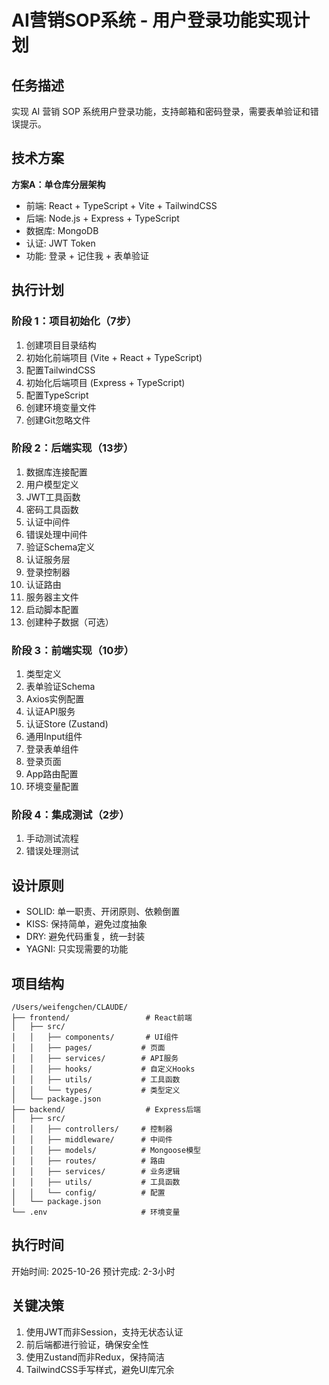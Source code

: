 # AI营销SOP系统 - 用户登录功能实现计划

## 任务描述
实现 AI 营销 SOP 系统用户登录功能，支持邮箱和密码登录，需要表单验证和错误提示。

## 技术方案
**方案A：单仓库分层架构**
- 前端: React + TypeScript + Vite + TailwindCSS
- 后端: Node.js + Express + TypeScript
- 数据库: MongoDB
- 认证: JWT Token
- 功能: 登录 + 记住我 + 表单验证

## 执行计划

### 阶段 1：项目初始化（7步）
1. 创建项目目录结构
2. 初始化前端项目 (Vite + React + TypeScript)
3. 配置TailwindCSS
4. 初始化后端项目 (Express + TypeScript)
5. 配置TypeScript
6. 创建环境变量文件
7. 创建Git忽略文件

### 阶段 2：后端实现（13步）
1. 数据库连接配置
2. 用户模型定义
3. JWT工具函数
4. 密码工具函数
5. 认证中间件
6. 错误处理中间件
7. 验证Schema定义
8. 认证服务层
9. 登录控制器
10. 认证路由
11. 服务器主文件
12. 启动脚本配置
13. 创建种子数据（可选）

### 阶段 3：前端实现（10步）
1. 类型定义
2. 表单验证Schema
3. Axios实例配置
4. 认证API服务
5. 认证Store (Zustand)
6. 通用Input组件
7. 登录表单组件
8. 登录页面
9. App路由配置
10. 环境变量配置

### 阶段 4：集成测试（2步）
1. 手动测试流程
2. 错误处理测试

## 设计原则
- SOLID: 单一职责、开闭原则、依赖倒置
- KISS: 保持简单，避免过度抽象
- DRY: 避免代码重复，统一封装
- YAGNI: 只实现需要的功能

## 项目结构
```
/Users/weifengchen/CLAUDE/
├── frontend/                 # React前端
│   ├── src/
│   │   ├── components/       # UI组件
│   │   ├── pages/           # 页面
│   │   ├── services/        # API服务
│   │   ├── hooks/           # 自定义Hooks
│   │   ├── utils/           # 工具函数
│   │   └── types/           # 类型定义
│   └── package.json
├── backend/                  # Express后端
│   ├── src/
│   │   ├── controllers/     # 控制器
│   │   ├── middleware/      # 中间件
│   │   ├── models/          # Mongoose模型
│   │   ├── routes/          # 路由
│   │   ├── services/        # 业务逻辑
│   │   ├── utils/           # 工具函数
│   │   └── config/          # 配置
│   └── package.json
└── .env                     # 环境变量
```

## 执行时间
开始时间: 2025-10-26
预计完成: 2-3小时

## 关键决策
1. 使用JWT而非Session，支持无状态认证
2. 前后端都进行验证，确保安全性
3. 使用Zustand而非Redux，保持简洁
4. TailwindCSS手写样式，避免UI库冗余
